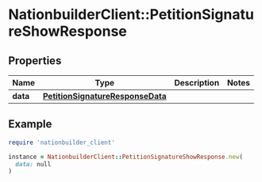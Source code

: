 # NationbuilderClient::PetitionSignatureShowResponse

## Properties

| Name | Type | Description | Notes |
| ---- | ---- | ----------- | ----- |
| **data** | [**PetitionSignatureResponseData**](PetitionSignatureResponseData.md) |  |  |

## Example

```ruby
require 'nationbuilder_client'

instance = NationbuilderClient::PetitionSignatureShowResponse.new(
  data: null
)
```

